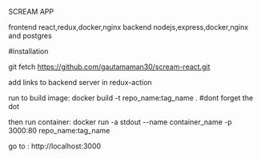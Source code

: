 SCREAM APP 

frontend react,redux,docker,nginx 
backend nodejs,express,docker,nginx and postgres

#installation

git fetch https://github.com/gautamaman30/scream-react.git

add links to backend server in redux-action 

run to build image: docker build -t repo_name:tag_name . 
#dont forget the dot 

then run container: docker run -a stdout --name container_name -p 3000:80 repo_name:tag_name

go to : http://localhost:3000 

